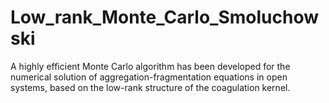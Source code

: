 # Low_rank_Monte_Carlo_Smoluchowski

A highly efficient Monte Carlo algorithm has been developed 
for the numerical solution of aggregation-fragmentation equations 
in open systems, based on the low-rank structure of the coagulation kernel.
